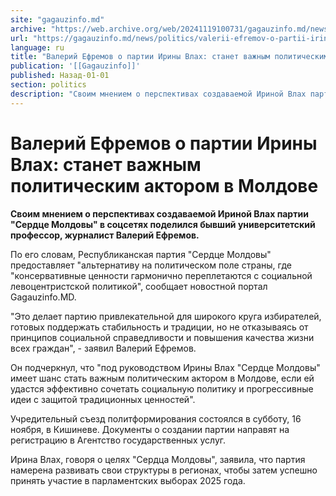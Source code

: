 ```yaml
---
site: "gagauzinfo.md"
archive: "https://web.archive.org/web/20241119100731/gagauzinfo.md/news/politics/valerii-efremov-o-partii-irini-vlah-stanet-vazhnim-politicheskim-aktorom-v-moldove"
url: "https://gagauzinfo.md/news/politics/valerii-efremov-o-partii-irini-vlah-stanet-vazhnim-politicheskim-aktorom-v-moldove"
language: ru
title: "Валерий Ефремов о партии Ирины Влах: станет важным политическим актором в Молдове"
publication: '[[Gagauzinfo]]'
published: Назад-01-01
section: politics
description: "Cвоим мнением о перспективах создаваемой Ириной Влах партии \"Сердце Молдовы\" в соцсетях поделился бывший университетский профессор, журналист Валерий Ефремов."
---
```


# Валерий Ефремов о партии Ирины Влах: станет важным политическим актором в Молдове

**Cвоим мнением о перспективах создаваемой Ириной Влах партии "Сердце Молдовы" в соцсетях поделился бывший университетский профессор, журналист Валерий Ефремов.**

По его словам, Республиканская партия "Сердце Молдовы" предоставляет "альтернативу на политическом поле страны, где "консервативные ценности гармонично переплетаются с социальной левоцентристской политикой", сообщает новостной портал Gagauzinfo.MD.

"Это делает партию привлекательной для широкого круга избирателей, готовых поддержать стабильность и традиции, но не отказываясь от принципов социальной справедливости и повышения качества жизни всех граждан", - заявил Валерий Ефремов.

Он подчеркнул, что "под руководством Ирины Влах "Сердце Молдовы" имеет шанс стать важным политическим актором в Молдове, если ей удастся эффективно сочетать социальную политику и прогрессивные идеи с защитой традиционных ценностей".

Учредительный съезд политформирования состоялся в субботу, 16 ноября, в Кишиневе. Документы о создании партии направят на регистрацию в Агентство государственных услуг.

Ирина Влах, говоря о целях "Сердца Молдовы", заявила, что партия намерена развивать свои структуры в регионах, чтобы затем успешно принять участие в парламентских выборах 2025 года.